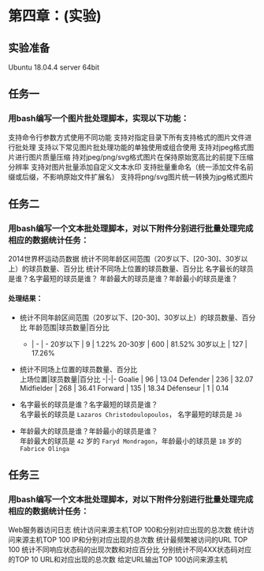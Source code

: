 # 第四章：(实验)

## 实验准备
Ubuntu 18.04.4 server 64bit

## 任务一

### 用bash编写一个图片批处理脚本，实现以下功能： 
  支持命令行参数方式使用不同功能
  支持对指定目录下所有支持格式的图片文件进行批处理
  支持以下常见图片批处理功能的单独使用或组合使用 
  支持对jpeg格式图片进行图片质量压缩
  持对jpeg/png/svg格式图片在保持原始宽高比的前提下压缩分辨率
  支持对图片批量添加自定义文本水印
  支持批量重命名（统一添加文件名前缀或后缀，不影响原始文件扩展名）
  支持将png/svg图片统一转换为jpg格式图片

## 任务二

### 用bash编写一个文本批处理脚本，对以下附件分别进行批量处理完成相应的数据统计任务： 
  2014世界杯运动员数据 
  统计不同年龄区间范围（20岁以下、[20-30]、30岁以上）的球员数量、百分比
  统计不同场上位置的球员数量、百分比
  名字最长的球员是谁？名字最短的球员是谁？
  年龄最大的球员是谁？年龄最小的球员是谁？

#### 处理结果：
+ 统计不同年龄区间范围（20岁以下、[20-30]、30岁以上）的球员数量、百分比
  年龄范围|球员数量|百分比
  - | -  |  -
  20岁以下 | 9 | 1.22%
  20-30岁 | 600 | 81.52%
  30岁以上 | 127 | 17.26%

+ 统计不同场上位置的球员数量、百分比  
  上场位置|球员数量|百分比
  -|-|-
  Goalie | 96 | 13.04
  Defender | 236 | 32.07
  Midfielder | 268 | 36.41
  Forward |	135 | 18.34
  Défenseur | 1 |	0.14


+ 名字最长的球员是谁？名字最短的球员是谁？  
    名字最长的球员是
    `Lazaros Christodoulopoulos`，
    名字最短的球员是
    `Jô`
+ 年龄最大的球员是谁？年龄最小的球员是谁？  
年龄最大的球员是 `42` 岁的 `Faryd Mondragon`，年龄最小的球员是 `18` 岁的 `Fabrice Olinga`
## 任务三
### 用bash编写一个文本批处理脚本，对以下附件分别进行批量处理完成相应的数据统计任务： 
  Web服务器访问日志 
  统计访问来源主机TOP 100和分别对应出现的总次数
  统计访问来源主机TOP 100 IP和分别对应出现的总次数
  统计最频繁被访问的URL TOP 100
  统计不同响应状态码的出现次数和对应百分比
  分别统计不同4XX状态码对应的TOP 10 URL和对应出现的总次数
  给定URL输出TOP 100访问来源主机
